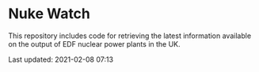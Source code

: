 # Nuke Watch

This repository includes code for retrieving the latest information available on the output of EDF nuclear power plants in the UK.

Last updated: 2021-02-08 07:13